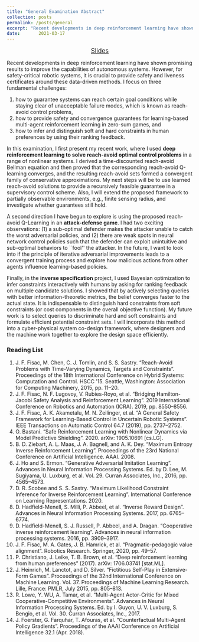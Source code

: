```yaml
---
title: "General Examination Abstract"
collection:	posts
permalink: /posts/general
excerpt: "Recent developments in deep reinforcement learning have shown promising results to improve the capabilities of autonomous systems. However, for safety-critical robotic systems, it is crucial to provide safety and liveness certificates around these data-driven methods."
date: 		2021-03-17
---
```


<center>
	<a href="/files/generalExam.pdf" target="_blank" class="btn btn-danger">
		<span style="font-size: 120%;">
		    Slides
		</span>
	</a>
</center>

Recent developments in deep reinforcement learning have shown promising results to improve the capabilities of autonomous systems. However, for safety-critical robotic systems, it is crucial to provide safety and liveness certificates around these data-driven methods. I focus on three fundamental challenges:
1. how to guarantee systems can reach certain goal conditions while staying clear of unacceptable failure modes, which is known as reach-avoid control problems,
2. how to provide safety and convergence guarantees for learning-based multi-agent reinforcement learning in zero-sum games, and
3. how to infer and distinguish soft and hard constraints in human preferences by using their ranking feedback.

In this examination, I first present my recent work, where I used **deep reinforcement learning to solve reach-avoid optimal control problems** in a range of nonlinear systems. I derived a time-discounted reach-avoid Bellman equation and then proved that the corresponding reach-avoid Q-learning converges, and the resulting reach-avoid sets formed a convergent family of conservative approximations. My next steps will be to use learned reach-avoid solutions to provide a recursively feasible guarantee in a supervisory control scheme. Also, I will extend the proposed framework to partially observable environments, e.g., finite sensing radius, and investigate whether guarantees still hold.

A second direction I have begun to explore is using the proposed reach-avoid Q-Learning in an **attack-defense game**. I had two exciting observations: (1) a sub-optimal defender makes the attacker unable to catch the worst adversarial policies, and (2) there are weak spots in neural network control policies such that the defender can exploit unintuitive and sub-optimal behaviors to ``fool'' the attacker. In the future, I want to look into if the principle of iterative adversarial improvements leads to a convergent training process and explore how malicious actions from other agents influence learning-based policies.

Finally, in the **inverse specification** project, I used Bayesian optimization to infer constraints interactively with humans by asking for ranking feedback on multiple candidate solutions. I showed that by actively selecting queries with better information-theoretic metrics, the belief converges faster to the actual state. It is indispensable to distinguish hard constraints from soft constraints (or cost components in the overall objective function). My future work is to select queries to discriminate hard and soft constraints and formulate efficient potential constraint sets. I will incorporate this method into a cyber-physical system co-design framework, where designers and the machine work together to explore the design space efficiently.


### Reading List
1. J. F. Fisac, M. Chen, C. J. Tomlin, and S. S. Sastry. “Reach-Avoid Problems with Time-Varying Dynamics, Targets and Constraints”. Proceedings of the 18th International Conference on Hybrid Systems: Computation and Control. HSCC ’15. Seattle, Washington: Association for Computing Machinery, 2015, pp. 11–20.
2. J. F. Fisac, N. F. Lugovoy, V. Rubies-Royo, et al. “Bridging Hamilton-Jacobi Safety Analysis and Reinforcement Learning”. 2019 International Conference on Robotics and Automation (ICRA). 2019, pp. 8550–8556.
3. J. F. Fisac, A. K. Akametalu, M. N. Zeilinger, et al. “A General Safety Framework for Learning-Based Control in Uncertain Robotic Systems”. IEEE Transactions on Automatic Control 64.7 (2019), pp. 2737–2752.
4. O. Bastani. “Safe Reinforcement Learning with Nonlinear Dynamics via Model Predictive Shielding”. 2020. arXiv: 1905.10691 [cs.LG].
5. B. D. Ziebart, A. L. Maas, J. A. Bagnell, and A. K. Dey. “Maximum Entropy Inverse Reinforcement Learning”. Proceedings of the 23rd National Conference on Artificial Intelligence. AAAI. 2008.
6. J. Ho and S. Ermon. “Generative Adversarial Imitation Learning”. Advances in Neural Information Processing Systems. Ed. by D. Lee, M. Sugiyama, U. Luxburg, et al. Vol. 29. Curran Associates, Inc., 2016, pp. 4565–4573.
7. D. R. Scobee and S. S. Sastry. “Maximum Likelihood Constraint Inference for Inverse Reinforcement Learning”. International Conference on Learning Representations. 2020.
8. D. Hadfield-Menell, S. Milli, P. Abbeel, et al. “Inverse Reward Design”. Advances in Neural Information Processing Systems. 2017, pp. 6765–6774.
9. D. Hadfield-Menell, S. J. Russell, P. Abbeel, and A. Dragan. “Cooperative inverse reinforcement learning”. Advances in neural information processing systems. 2016, pp. 3909–3917.
10. J. F. Fisac, M. A. Gates, J. B. Hamrick, et al. “Pragmatic-pedagogic value alignment”. Robotics Research. Springer, 2020, pp. 49–57.
11. P. Christiano, J. Leike, T. B. Brown, et al. “Deep reinforcement learning from human preferences” (2017). arXiv: 1706.03741 [stat.ML].
12. J. Heinrich, M. Lanctot, and D. Silver. “Fictitious Self-Play in Extensive-Form Games”. Proceedings of the 32nd International Conference on Machine Learning. Vol. 37. Proceedings of Machine Learning Research. Lille, France: PMLR, July 2015, pp. 805–813.
13. R. Lowe, Y. WU, A. Tamar, et al. “Multi-Agent Actor-Critic for Mixed Cooperative-Competitive Environments”. Advances in Neural Information Processing Systems. Ed. by I. Guyon, U. V. Luxburg, S. Bengio, et al. Vol. 30. Curran Associates, Inc., 2017.
14. J. Foerster, G. Farquhar, T. Afouras, et al. “Counterfactual Multi-Agent Policy Gradients”. Proceedings of the AAAI Conference on Artificial Intelligence 32.1 (Apr. 2018).